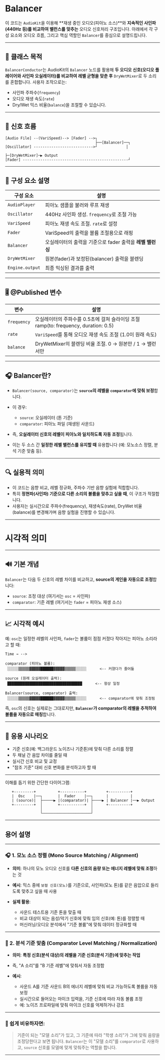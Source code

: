 # Balancer

이 코드는 `AudioKit`을 이용해 \*\*재생 중인 오디오(피아노 소스)\*\*와 **지속적인 사인파(440Hz 등)를 비교하여 밸런스를 맞추는** 오디오 신호처리 구조입니다. 아래에서 각 구성 요소와 오디오 흐름, 그리고 핵심 역할인 `Balancer`를 중심으로 설명드립니다.

---

## 📌 클래스 목적

`BalancerConductor`는 AudioKit의 `Balancer` 노드를 활용해 **두 오디오 신호(오디오 플레이어와 사인파 오실레이터)를 비교하여 레벨 균형을 맞춘 후** `DryWetMixer`로 두 소리를 혼합합니다. 사용자 조작으로는:

* 사인파 주파수(`frequency`)
* 오디오 재생 속도(`rate`)
* Dry/Wet 믹스 비율(`balance`)을 조절할 수 있습니다.

---

## 🔁 신호 흐름

```
[Audio File] --(VariSpeed)--> [Fader] -->┐
                                         ├──[Balancer]──┐
[Oscillator] --------------------------->┘             │
                                                        ├─[DryWetMixer]─▶ Output
[Fader] ------------------------------------------------┘
```

---

## 🧩 구성 요소 설명

| 구성 요소           | 설명                                   |
| --------------- | ------------------------------------ |
| `AudioPlayer`   | 피아노 샘플을 불러와 루프 재생                    |
| `Oscillator`    | 440Hz 사인파 생성. `frequency`로 조절 가능     |
| `VariSpeed`     | 피아노 재생 속도 조절. `rate`로 설정             |
| `Fader`         | VariSpeed의 출력을 볼륨 조절용으로 래핑           |
| `Balancer`      | 오실레이터의 출력을 기준으로 fader 출력을 **레벨 밸런싱** |
| `DryWetMixer`   | 원본(fader)과 보정된(balancer) 출력을 블렌딩     |
| `Engine.output` | 최종 믹싱된 결과를 출력                        |

---

## 🎚️ @Published 변수

| 변수          | 설명                                         |
| ----------- | ------------------------------------------ |
| `frequency` | 오실레이터의 주파수를 0.5초에 걸쳐 슬라이딩 조절 ramp(to: frequency, duration: 0.5)  |
| `rate`      | `VariSpeed`를 통해 오디오 재생 속도 조절 (1.0이 원래 속도)  |
| `balance`   | DryWetMixer의 블렌딩 비율 조절. 0 → 원본만 / 1 → 밸런서만 |

---

## 🎧 Balancer란?

* `Balancer(source, comparator)`는 **`source`의 레벨을 `comparator`에 맞춰 보정**합니다.
* 이 경우:

  * `source`: 오실레이터 (톤 기준)
  * `comparator`: 피아노 파일 (재생된 사운드)
* 즉, **오실레이터 신호의 레벨이 피아노와 일치하도록 자동 조정**됩니다.
* 이는 두 소스 간 **일정한 레벨 밸런스를 유지할 때** 유용합니다 (예: 모노소스 정렬, 분석 기준 맞춤 등).

---

## 🔍 실용적 의미

* 이 코드는 음향 비교, 레벨 정규화, 주파수 기반 음향 실험에 적합합니다.
* 특히 **정현파(사인파) 기준으로 다른 소리의 볼륨을 맞추고 싶을 때**, 이 구조가 적절합니다.
* 사용자는 실시간으로 주파수(frequency), 재생속도(rate), DryWet 비율(balance)를 변경해가며 음향 실험을 진행할 수 있습니다.

---

# 시각적 의미

---

## 🔊 기본 개념

`Balancer`는 다음 두 신호의 레벨 차이를 비교하고, **source의 게인을 자동으로 조정**합니다:

* `source`: 조정 대상 (여기서는 `osc` = 사인파)
* `comparator`: 기준 레벨 (여기서는 `fader` = 피아노 재생 소스)

---

## 📈 시각적 예시

예:
`osc`는 일정한 레벨의 사인파,
`fader`는 볼륨이 점점 커졌다 작아지는 피아노 소리라고 할 때:

```
Time → -->

comparator (피아노 볼륨):
 ░░░░░▒▒▒▒▒▓▓▓▓▓██████▓▓▓▓▓▒▒▒▒▒░░░░░      <-- 커졌다가 줄어듦

source (원래 오실레이터 출력):
 ██████████████████████████████████      <-- 항상 일정

Balancer(source, comparator) 출력:
 ░░░░░▒▒▒▒▒▓▓▓▓▓██████▓▓▓▓▓▒▒▒▒▒░░░░░      <-- comparator에 맞춰 조정됨
```

즉, `osc`의 신호는 실제로는 그대로지만, **`Balancer`가 comparator의 레벨을 추적하여 볼륨을 자동으로 매칭**합니다.

---

## 🧠 응용 시나리오

* 기준 신호(예: 백그라운드 노이즈나 기준톤)에 맞춰 다른 소리를 정렬
* 두 채널 간 음압 차이를 줄일 때
* 실시간 신호 비교 및 교정
* "참조 기준" 대비 신호 변화를 분석하고자 할 때

---

이해를 돕기 위한 간단한 다이어그램:

```
   +---------+          +-----------+         +----------+
   |  Osc    |──┐       |  Fader    |──┐      |          |
   | (source)|  ├─────▶ |(comparator)| ├────▶ | Balancer |──▶ Output
   +---------+  │       +-----------+  │      +----------+
                │                      │
                └──────────────────────┘
```

---

## 용어 설명

---

### 🎧 1. **모노 소스 정렬 (Mono Source Matching / Alignment)**

* **의미**: 하나의 모노 오디오 신호를 **다른 신호의 음량 또는 에너지 레벨에 맞춰 조정**하는 것

* **예시**:
  믹스 중에 `보컬 신호(모노)`를 기준으로, 사인파(모노 톤)를 같은 음압으로 들리도록 맞추고 싶을 때 사용

* **실제 활용**:

  * 사운드 테스트용 기준 톤을 맞출 때
  * 비교 대상이 되는 음성/악기 신호에 맞춰 임의 신호(예: 톤)를 정렬할 때
  * 머신러닝/오디오 분석에서 "기준 볼륨"에 맞춰 데이터 정규화할 때

---

### 🔬 2. **분석 기준 맞춤 (Comparator Level Matching / Normalization)**

* **의미**: **특정 신호(분석 대상)의 레벨을 기준 신호(분석 기준)에 맞추는 작업**

* 즉, "A 소리"를 "B 기준 레벨"에 맞춰서 자동 조정함

* **예시**:

  * 사운드 A를 기준 사운드 B의 에너지 레벨에 맞춰 비교 가능하도록 볼륨을 자동 보정
  * 실시간으로 들어오는 마이크 입력을, 기준 신호에 따라 자동 볼륨 조정
  * 예: 노이즈 프로파일에 맞춰 마이크 신호를 억제하거나 강조

---

### 🧠 쉽게 비유하자면:

> 기준이 되는 "모델 소리"가 있고, 그 기준에 따라 "학생 소리"가 그에 맞춰 음량을 조정당한다고 보면 됩니다.
> `Balancer`는 이 "모델 소리"를 `comparator`로 사용하고, `source` 신호를 모델에 맞게 맞춰주는 역할을 합니다.

---




